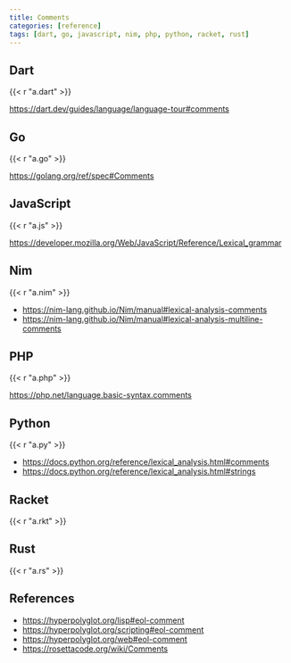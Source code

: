 ```yaml
---
title: Comments
categories: [reference]
tags: [dart, go, javascript, nim, php, python, racket, rust]
---
```


## Dart

{{< r "a.dart" >}}

<https://dart.dev/guides/language/language-tour#comments>

## Go

{{< r "a.go" >}}

<https://golang.org/ref/spec#Comments>

## JavaScript

{{< r "a.js" >}}

<https://developer.mozilla.org/Web/JavaScript/Reference/Lexical_grammar>

## Nim

{{< r "a.nim" >}}

- <https://nim-lang.github.io/Nim/manual#lexical-analysis-comments>
- <https://nim-lang.github.io/Nim/manual#lexical-analysis-multiline-comments>

## PHP

{{< r "a.php" >}}

<https://php.net/language.basic-syntax.comments>

## Python

{{< r "a.py" >}}

- <https://docs.python.org/reference/lexical_analysis.html#comments>
- <https://docs.python.org/reference/lexical_analysis.html#strings>

## Racket

{{< r "a.rkt" >}}

## Rust

{{< r "a.rs" >}}

## References

- <https://hyperpolyglot.org/lisp#eol-comment>
- <https://hyperpolyglot.org/scripting#eol-comment>
- <https://hyperpolyglot.org/web#eol-comment>
- <https://rosettacode.org/wiki/Comments>
